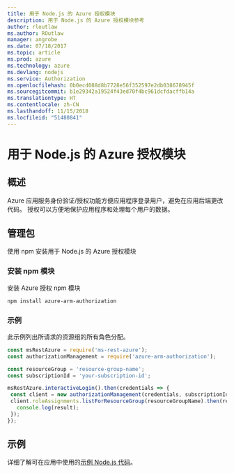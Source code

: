 ```yaml
---
title: 用于 Node.js 的 Azure 授权模块
description: 用于 Node.js 的 Azure 授权模块参考
author: rloutlaw
ms.author: ROutlaw
manager: angrobe
ms.date: 07/18/2017
ms.topic: article
ms.prod: azure
ms.technology: azure
ms.devlang: nodejs
ms.service: Authorization
ms.openlocfilehash: 0b0ecd088d8b7728e56f352597e2db038678945f
ms.sourcegitcommit: b1e29342a19524f43ed70f4bc961dcfdacffb14a
ms.translationtype: HT
ms.contentlocale: zh-CN
ms.lasthandoff: 11/15/2018
ms.locfileid: "51480841"
---
```

# <a name="azure-authorization-modules-for-nodejs"></a>用于 Node.js 的 Azure 授权模块

## <a name="overview"></a>概述

Azure 应用服务身份验证/授权功能方便应用程序登录用户，避免在应用后端更改代码。 授权可以方便地保护应用程序和处理每个用户的数据。

## <a name="management-package"></a>管理包

使用 npm 安装用于 Node.js 的 Azure 授权模块

### <a name="install-the-npm-module"></a>安装 npm 模块

安装 Azure 授权 npm 模块

```bash
npm install azure-arm-authorization
```

### <a name="example"></a>示例

此示例列出所请求的资源组的所有角色分配。

```javascript
const msRestAzure = require('ms-rest-azure');
const authorizationManagement = require('azure-arm-authorization');

const resourceGroup = 'resource-group-name';
const subscriptionId = 'your-subscription-id';

msRestAzure.interactiveLogin().then(credentials => {
 const client = new authorizationManagement(credentials, subscriptionId);
 client.roleAssignments.listForResourceGroup(resourceGroupName).then(result => {
   console.log(result);
 });
});
```

## <a name="samples"></a>示例

详细了解可在应用中使用的[示例 Node.js 代码](https://azure.microsoft.com/resources/samples/?platform=nodejs)。
